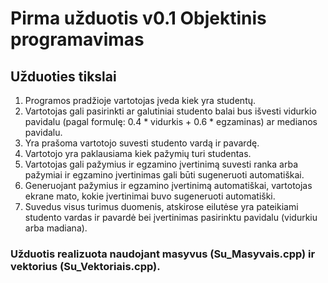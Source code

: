 # Pirma užduotis v0.1 Objektinis programavimas

## Užduoties tikslai

1. Programos pradžioje vartotojas įveda kiek yra studentų.
2. Vartotojas gali pasirinkti ar galutiniai studento balai bus išvesti vidurkio pavidalu (pagal formulę: 0.4 * vidurkis + 0.6 * egzaminas) ar medianos pavidalu.
3. Yra prašoma vartotojo suvesti studento vardą ir pavardę.
4. Vartotojo yra paklausiama kiek pažymių turi studentas.
5. Vartotojas gali pažymius ir egzamino įvertinimą suvesti ranka arba pažymiai ir egzamino įvertinimas gali būti sugeneruoti automatiškai.
6. Generuojant pažymius ir egzamino įvertinimą automatiškai, vartotojas ekrane mato, kokie įvertinimai buvo sugeneruoti automatiški.
7. Suvedus visus turimus duomenis, atskirose eilutėse yra pateikiami studento vardas ir pavardė bei įvertinimas pasirinktu pavidalu (vidurkiu arba madiana).

### Užduotis realizuota naudojant masyvus (Su_Masyvais.cpp) ir vektorius (Su_Vektoriais.cpp).
